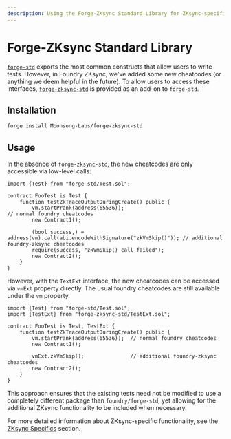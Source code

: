 ```yaml
---
description: Using the Forge-ZKsync Standard Library for ZKsync-specific cheatcodes and testing utilities.
---
```


# Forge-ZKsync Standard Library

[`forge-std`](https://github.com/foundry-rs/forge-std) exports the most common constructs that allow users to write tests. However, in Foundry ZKsync, we've added some new cheatcodes (or anything we deem helpful in the future). To allow users to access these interfaces, [`forge-zksync-std`](https://github.com/Moonsong-Labs/forge-zksync-std) is provided as an add-on to `forge-std`.

## Installation

```bash
forge install Moonsong-Labs/forge-zksync-std
```

## Usage

In the absence of `forge-zksync-std`, the new cheatcodes are only accessible via low-level calls:

```solidity
import {Test} from "forge-std/Test.sol";

contract FooTest is Test {
    function testZkTraceOutputDuringCreate() public {
        vm.startPrank(address(65536));                                             // normal foundry cheatcodes
        new Contract1();

        (bool success,) = address(vm).call(abi.encodeWithSignature("zkVmSkip()")); // additional foundry-zksync cheatcodes
        require(success, "zkVmSkip() call failed");
        new Contract2();
    }
}
```

However, with the `TextExt` interface, the new cheatcodes can be accessed via `vmExt` property directly. The usual foundry cheatcodes are still available under the `vm` property.

```solidity
import {Test} from "forge-std/Test.sol";
import {TestExt} from "forge-zksync-std/TestExt.sol";

contract FooTest is Test, TestExt {
    function testZkTraceOutputDuringCreate() public {
        vm.startPrank(address(65536));  // normal foundry cheatcodes
        new Contract1();

        vmExt.zkVmSkip();               // additional foundry-zksync cheatcodes
        new Contract2();
    }
}
```

This approach ensures that the existing tests need not be modified to use a completely different package than `foundry/forge-std`, yet allowing for the additional ZKsync functionality to be included when necessary.

For more detailed information about ZKsync-specific functionality, see the [ZKsync Specifics](/zksync-specifics/overview) section.